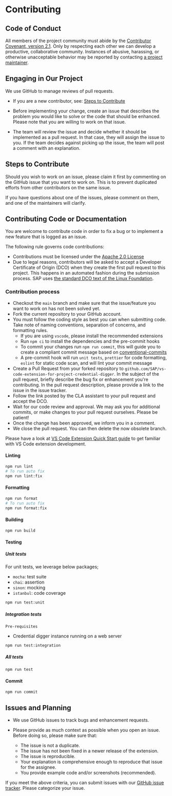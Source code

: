 # Contributing

## Code of Conduct

All members of the project community must abide by the [Contributor Covenant, version 2.1](CODE_OF_CONDUCT.md).
Only by respecting each other we can develop a productive, collaborative community.
Instances of abusive, harassing, or otherwise unacceptable behavior may be reported by contacting [a project maintainer](.reuse/dep5).

## Engaging in Our Project

We use GitHub to manage reviews of pull requests.

-   If you are a new contributor, see: [Steps to Contribute](#steps-to-contribute)

-   Before implementing your change, create an issue that describes the problem you would like to solve or the code that should be enhanced. Please note that you are willing to work on that issue.

-   The team will review the issue and decide whether it should be implemented as a pull request. In that case, they will assign the issue to you. If the team decides against picking up the issue, the team will post a comment with an explanation.

## Steps to Contribute

Should you wish to work on an issue, please claim it first by commenting on the GitHub issue that you want to work on. This is to prevent duplicated efforts from other contributors on the same issue.

If you have questions about one of the issues, please comment on them, and one of the maintainers will clarify.

## Contributing Code or Documentation

You are welcome to contribute code in order to fix a bug or to implement a new feature that is logged as an issue.

The following rule governs code contributions:

-   Contributions must be licensed under the [Apache 2.0 License](./LICENSE)
-   Due to legal reasons, contributors will be asked to accept a Developer Certificate of Origin (DCO) when they create the first pull request to this project. This happens in an automated fashion during the submission process. SAP uses [the standard DCO text of the Linux Foundation](https://developercertificate.org/).

### Contribution process

-   Checkout the `main` branch and make sure that the issue/feature you want to work on has not been solved yet.
-   Fork the current repository to your GitHub account.
-   You must follow the coding style as best you can when submitting code. Take note of naming conventions, separation of concerns, and formatting rules.
    -   If you are using `vscode`, please install the recommended extensions
    -   Run `npm ci` to install the dependencies and the pre-commit hooks
    -   To commit your changes run `npm run commit`, this will guide you to create a compliant commit message based on [conventional-commits](https://www.conventionalcommits.org/en/v1.0.0/)
    -   A pre-commit hook will run `unit tests`, `prettier` for code formatting, `eslint` for static code scan, and will lint your commit message
-   Create a Pull Request from your forked repository to `github.com/SAP/vs-code-extension-for-project-credential-digger`. In the subject of the pull request, briefly describe the bug fix or enhancement you're contributing. In the pull request description, please provide a link to the issue in the issue tracker.
-   Follow the link posted by the CLA assistant to your pull request and accept the DCO.
-   Wait for our code review and approval. We may ask you for additional commits, or make changes to your pull request ourselves. Please be patient!
-   Once the change has been approved, we inform you in a comment.
-   We close the pull request. You can then delete the now obsolete branch.

Please have a look at [VS Code Extension Quick Start guide](./vsc-extension-quickstart.md) to get familiar with VS Code extension development.

#### Linting

```sh
npm run lint
# To run auto fix
npm run lint:fix
```

#### Formatting

```sh
npm run format
# To run auto fix
npm run format:fix
```

#### Building

```sh
npm run build
```

#### Testing

##### Unit tests

For unit tests, we leverage below packages;

-   `mocha`: test suite
-   `chai`: assertion
-   `sinon`: mocking
-   `istanbul`: code coverage

```sh
npm run test:unit
```

##### Integration tests

`Pre-requisites`

-   Credential digger instance running on a web server

```sh
npm run test:integration
```

##### All tests

```sh
npm run test
```

#### Commit

```sh
npm run commit
```

## Issues and Planning

-   We use GitHub issues to track bugs and enhancement requests.

-   Please provide as much context as possible when you open an issue. Before doing so, please make sure that:
    -   The issue is not a duplicate.
    -   The issue has not been fixed in a newer release of the extension.
    -   The issue is reproducible.
    -   Your explanation is comprehensive enough to reproduce that issue for the assignee.
    -   You provide example code and/or screenshots (recommended).

If you meet the above criteria, you can submit issues with our [GitHub issue tracker](https://github.com/SAP/vs-code-extension-for-project-credential-digger/issues). Please categorize your issue.

